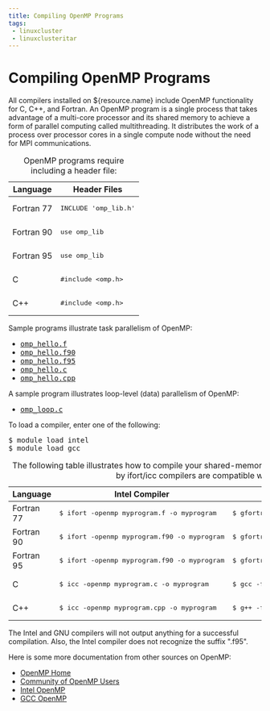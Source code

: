 ```yaml
---
title: Compiling OpenMP Programs
tags:
 - linuxcluster
 - linuxclusteritar
---
```


# Compiling OpenMP Programs

All compilers installed on ${resource.name} include OpenMP functionality for C, C++, and Fortran. An OpenMP program is a single process that takes advantage of a multi-core processor and its shared memory to achieve a form of parallel computing called multithreading. It distributes the work of a process over processor cores in a single compute node without the need for MPI communications.


<div class="inrows-wide">
<table class="inrows-wide">
<caption>OpenMP programs require including a header file:</caption>
<thead>
 <tr>
  <th scope="col">Language</th>
  <th scope="col">Header Files</th>
 </tr>
</thead>
<tbody>
 <tr>
 <td>Fortran 77</td>
 <td><pre>INCLUDE 'omp_lib.h'</pre></td>
 </tr>
 <tr>
 <td>Fortran 90</td>
 <td><pre>use omp_lib</pre></td>
 </tr>
 <tr>
 <td>Fortran 95</td>
 <td><pre>use omp_lib</pre></td>
 </tr>
 <tr>
 <td>C</td>
 <td><pre>#include &lt;omp.h&gt;</pre></td>
 </tr>
 <tr>
 <td>C++</td>
 <td><pre>#include &lt;omp.h&gt;</pre></td>
 </tr>
</tbody>
</table>
</div>

Sample programs illustrate task parallelism of OpenMP:

<ul>
 <li><a href="/knowledge/downloads/compile/src/omp_hello.f" target="_blank"><kbd>omp_hello.f</kbd></a></li>
 <li><a href="/knowledge/downloads/compile/src/omp_hello.f90" target="_blank"><kbd>omp_hello.f90</kbd></a></li>
 <li><a href="/knowledge/downloads/compile/src/omp_hello.f95" target="_blank"><kbd>omp_hello.f95</kbd></a></li>
 <li><a href="/knowledge/downloads/compile/src/omp_hello.c" target="_blank"><kbd>omp_hello.c</kbd></a></li>
 <li><a href="/knowledge/downloads/compile/src/omp_hello.cpp" target="_blank"><kbd>omp_hello.cpp</kbd></a></li>
</ul>

A sample program illustrates loop-level (data) parallelism of OpenMP:

<ul>
 <li><a href="/knowledge/downloads/compile/src/omp_loop.c" target="_blank"><kbd>omp_loop.c</kbd></a></li>
</ul>

To load a compiler, enter one of the following:

<pre>
$ module load intel
$ module load gcc
</pre>



<div class="inrows-wide">
<table class="inrows-wide">
<caption>The following table illustrates how to compile your shared-memory program. Any compiler flags accepted by ifort/icc compilers are compatible with OpenMP.</caption>
<thead>
 <tr>
  <th scope="col">Language</th>
  <th scope="col">Intel Compiler</th>
  <th scope="col">GNU Compiler</th>
 </tr>
</thead>
<tbody>
 <tr>
 <td>Fortran 77</td>
 <td><pre>$ ifort -openmp myprogram.f -o myprogram</pre></td>
 <td><pre>$ gfortran -fopenmp myprogram.f -o myprogram</pre></td>
 </tr>
 <tr>
 <td>Fortran 90</td>
 <td><pre>$ ifort -openmp myprogram.f90 -o myprogram</pre></td>
 <td><pre>$ gfortran -fopenmp myprogram.f90 -o myprogram</pre></td>
 </tr>
 <tr>
 <td>Fortran 95</td>
 <td><pre>$ ifort -openmp myprogram.f90 -o myprogram</pre></td>
 <td><pre>$ gfortran -fopenmp myprogram.f95 -o myprogram</pre></td>
 </tr>
 <tr>
 <td>C</td>
 <td><pre>$ icc -openmp myprogram.c -o myprogram</pre></td>
 <td><pre>$ gcc -fopenmp myprogram.c -o myprogram</pre></td>
 </tr>
 <tr>
 <td>C++</td>
 <td><pre>$ icc -openmp myprogram.cpp -o myprogram</pre></td>
 <td><pre>$ g++ -fopenmp myprogram.cpp -o myprogram</pre></td>
 </tr>
</tbody>
</table>
</div>

The Intel and GNU compilers will not output anything for a successful compilation. Also, the Intel compiler does not recognize the suffix ".f95".

Here is some more documentation from other sources on OpenMP:
<ul>
 <li><a href="http://www.openmp.org/" target="_blank" rel="noopener">OpenMP Home</a></li>
 <li><a href="http://www.compunity.org/" target="_blank" rel="noopener">Community of OpenMP Users</a></li>
 <li><a href="http://software.intel.com/en-us/articles/getting-started-with-openmp/" target="_blank" rel="noopener">Intel OpenMP</a></li>
 <li><a href="http://gcc.gnu.org/wiki/openmp" target="_blank" rel="noopener">GCC OpenMP</a></li>
</ul>
